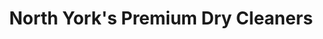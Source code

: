 ---
title: "North York's Premium Dry Cleaners"
url: /north-york/north-yorks-premium-dry-cleaners/
shop: Wäscherei
---